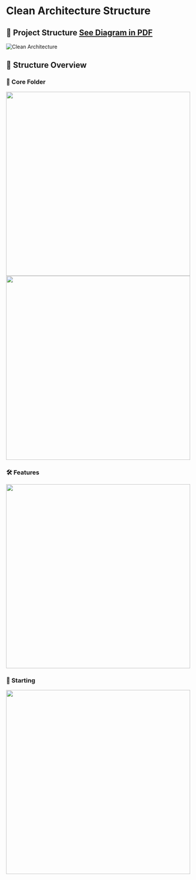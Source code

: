 # Clean Architecture Structure


## 📝 Project Structure [See Diagram in PDF](https://github.com/user-attachments/files/15788581/Clean.Architecture.pdf)
![Clean Architecture](https://github.com/OmarAly92/clean_architecture_structure/assets/114154073/b3d8f725-ef97-4d5b-8efa-dd1050f315bb)

## 👀 Structure Overview

### 🧐 Core Folder

<img src = "https://github.com/OmarAly92/clean_architecture_structure/assets/114154073/eadf22a3-0d1b-4e7c-a998-21ee3aa9a14b" height ="500">
<img src = "https://github.com/OmarAly92/clean_architecture_structure/assets/114154073/0eb50ac2-174e-499b-bf6c-ae2acbcb098d" height ="500">

### 🛠️ Features

<img src = "https://github.com/OmarAly92/clean_architecture_structure/assets/114154073/9d84c63f-f6b1-41ea-a71a-1854ba37c6ae" height ="500">

### 🏃 Starting

<img src = "https://github.com/OmarAly92/clean_architecture_structure/assets/114154073/542a9f87-4581-4eb8-8820-2654f1adf1f1" height ="500">

